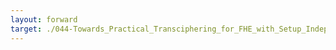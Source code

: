 ```yaml
---
layout: forward
target: ./044-Towards_Practical_Transciphering_for_FHE_with_Setup_Independent_of_the_Plaintext_Space
---
```


